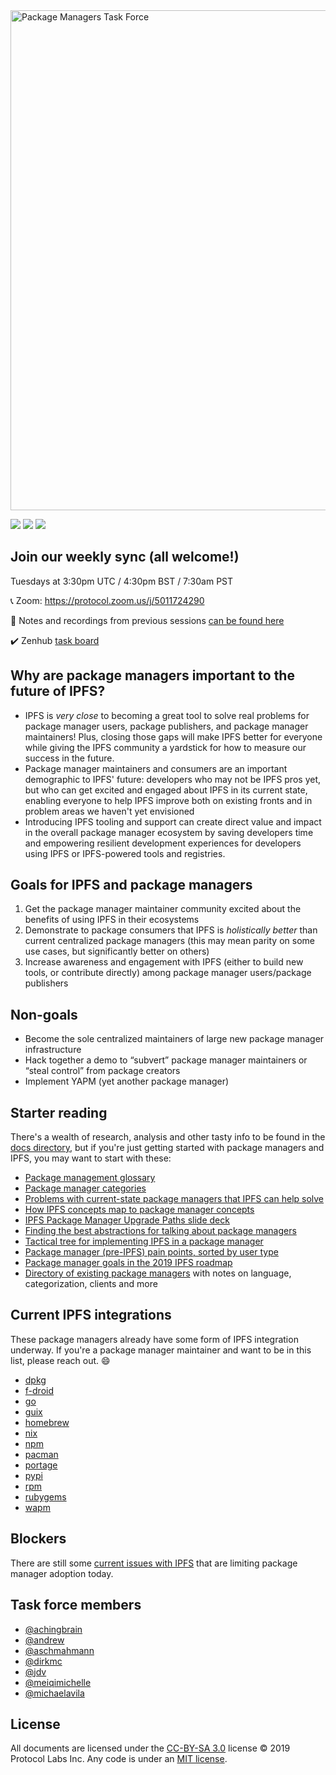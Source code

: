 <img width="800" alt="Package Managers Task Force" src="https://user-images.githubusercontent.com/4827522/61231640-60005e00-a6e1-11e9-872e-950de6310bc3.png">

[![](https://img.shields.io/badge/made%20by-Protocol%20Labs-blue.svg?style=flat-square)](https://protocol.ai/)
[![](https://img.shields.io/badge/project-IPFS-blue.svg?style=flat-square)](http://ipfs.io/)
[![](https://img.shields.io/badge/freenode-%23ipfs--package--managers-blue.svg?style=flat-square)](http://webchat.freenode.net/?channels=%23ipfs-package-managers)

## Join our weekly sync (all welcome!)
Tuesdays at 3:30pm UTC / 4:30pm BST / 7:30am PST

📞 Zoom: https://protocol.zoom.us/j/5011724290

:orange_book: Notes and recordings from previous sessions [can be found here](https://github.com/ipfs/package-managers/issues/1)
 
:heavy_check_mark: Zenhub [task board](https://app.zenhub.com/workspaces/package-managers-5d23270c7302a14dfba9d8c4/board?repos=20312497,39592840,59225160,69641599,170355990,41456203,55763542,79474042)

## Why are package managers important to the future of IPFS?

- IPFS is *very close* to becoming a great tool to solve real problems for package manager users, package publishers, and package manager maintainers! Plus, closing those gaps will make IPFS better for everyone while giving the IPFS community a yardstick for how to measure our success in the future.
- Package manager maintainers and consumers are an important demographic to IPFS' future: developers who may not be IPFS pros yet, but who can get excited and engaged about IPFS in its current state, enabling everyone to help IPFS improve both on existing fronts and in problem areas we haven't yet envisioned
- Introducing IPFS tooling and support can create direct value and impact in the overall package manager ecosystem by saving developers time and empowering resilient development experiences for developers using IPFS or IPFS-powered tools and registries.

## Goals for IPFS and package managers
1. Get the package manager maintainer community excited about the benefits of using IPFS in their ecosystems
2. Demonstrate to package consumers that IPFS is _holistically better_ than current centralized package managers (this may mean parity on some use cases, but significantly better on others)
3. Increase awareness and engagement with IPFS (either to build new tools, or contribute directly) among package manager users/package publishers

## Non-goals
- Become the sole centralized maintainers of large new package manager infrastructure
- Hack together a demo to “subvert” package manager maintainers or “steal control” from package creators
- Implement YAPM (yet another package manager)

## Starter reading

There's a wealth of research, analysis and other tasty info to be found in the [docs directory](docs), but if you're just getting started with package managers and IPFS, you may want to start with these:

- [Package management glossary](docs/glossary.md)
- [Package manager categories](docs/categories.md)
- [Problems with current-state package managers that IPFS can help solve](docs/problems.md)
- [How IPFS concepts map to package manager concepts](docs/concepts.md)
- [IPFS Package Manager Upgrade Paths slide deck](docs/ipfs-package-managers-upgrade-paths.pdf)
- [Finding the best abstractions for talking about package managers](docs/abstractions.md)
- [Tactical tree for implementing IPFS in a package manager](docs/tree.md)
- [Package manager (pre-IPFS) pain points, sorted by user type](https://app.mural.co/t/protocollabs6957/m/protocollabs6957/1557168696127/577c9453a3c51199c8163cf0fe5701294e55f99b)
- [Package manager goals in the 2019 IPFS roadmap](https://github.com/ipfs/roadmap#-package-managers-d1-e5-i3)
- [Directory of existing package managers](package-managers) with notes on language, categorization, clients and more

## Current IPFS integrations

These package managers already have some form of IPFS integration underway. If you're a package manager maintainer and want to be in this list, please reach out. :smile:

- [dpkg](package-managers/dpkg.md#existing-ipfs-support)
- [f-droid](package-managers/f-droid.md#existing-ipfs-support)
- [go](package-managers/go.md#existing-ipfs-support)
- [guix](package-managers/guix.md#existing-ipfs-support)
- [homebrew](package-managers/homebrew.md#existing-ipfs-support)
- [nix](package-managers/nix.md#existing-ipfs-support)
- [npm](package-managers/npm.md#existing-ipfs-support)
- [pacman](package-managers/pacman.md#existing-ipfs-support)
- [portage](package-managers/portage.md#existing-ipfs-support)
- [pypi](package-managers/pypi.md#existing-ipfs-support)
- [rpm](package-managers/rpm.md#existing-ipfs-support)
- [rubygems](package-managers/rubygems.md#existing-ipfs-support)
- [wapm](package-managers/wapm.md#existing-ipfs-support)

## Blockers

There are still some [current issues with IPFS](docs/blockers.md) that are limiting package manager adoption today.

## Task force members
- [@achingbrain](https://github.com/achingbrain)
- [@andrew](https://github.com/andrew)
- [@aschmahmann](https://github.com/aschmahmann)
- [@dirkmc](https://github.com/dirkmc)
- [@jdv](https://github.com/djdv)
- [@meiqimichelle](https://github.com/meiqimichelle)
- [@michaelavila](https://github.com/michaelavila)

## License

All documents are licensed under the [CC-BY-SA 3.0](https://ipfs.io/ipfs/QmVreNvKsQmQZ83T86cWSjPu2vR3yZHGPm5jnxFuunEB9u) license © 2019 Protocol Labs Inc. Any code is under an [MIT license](LICENSE).
